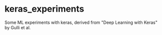 # keras_experiments
Some ML experiments with keras, derived from "Deep Learning with Keras" by Gulli et al.
